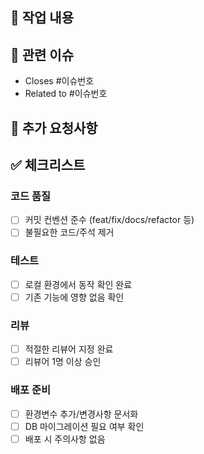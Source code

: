 <!-- 
PR 제목 작성 가이드:
형식: <타입>: <간단한 설명>

타입 예시:
- feat: 새로운 기능 추가
- fix: 버그 수정  
- docs: 문서 수정
- style: 코드 포맷팅
- refactor: 코드 리팩토링
- test: 테스트 추가/수정
- chore: 빌드, 패키지 등 기타 작업

예시: feat: 사용자 로그인 API 구현
-->

## 📝 작업 내용
<!-- 이번 PR에서 구현한 기능이나 수정한 내용을 구체적으로 작성해주세요 -->

## 🔗 관련 이슈
<!-- 관련된 이슈가 있다면 링크해주세요 -->
- Closes #이슈번호
- Related to #이슈번호

## 💬 추가 요청사항
<!-- 리뷰어에게 특별히 확인받고 싶은 부분이나 질문이 있다면 작성해주세요 --> 

## ✅ 체크리스트
### 코드 품질
- [ ] 커밋 컨벤션 준수 (feat/fix/docs/refactor 등)
- [ ] 불필요한 코드/주석 제거

### 테스트
- [ ] 로컬 환경에서 동작 확인 완료
- [ ] 기존 기능에 영향 없음 확인

### 리뷰
- [ ] 적절한 리뷰어 지정 완료
- [ ] 리뷰어 1명 이상 승인

### 배포 준비
- [ ] 환경변수 추가/변경사항 문서화
- [ ] DB 마이그레이션 필요 여부 확인
- [ ] 배포 시 주의사항 없음
